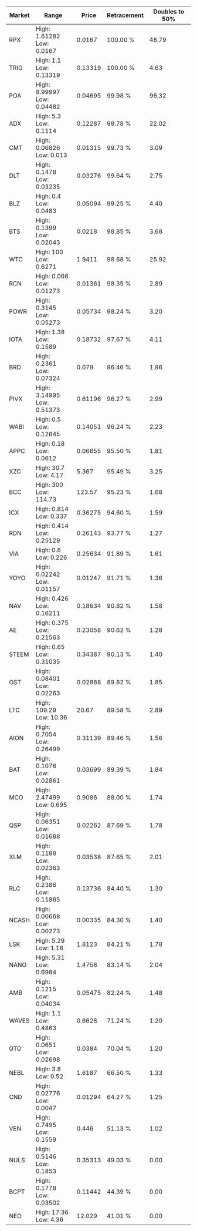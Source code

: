 | Market | Range | Price| Retracement | Doubles to 50% |
| --- | --- | --- | --- | --- |
| RPX | High: 1.61282<br />Low: 0.0167 | 0.0167 | 100.00 % | 48.79 |
| TRIG | High: 1.1<br />Low: 0.13319 | 0.13319 | 100.00 % | 4.63 |
| POA | High: 8.99997<br />Low: 0.04482 | 0.04695 | 99.98 % | 96.32 |
| ADX | High: 5.3<br />Low: 0.1114 | 0.12287 | 99.78 % | 22.02 |
| CMT | High: 0.06826<br />Low: 0.013 | 0.01315 | 99.73 % | 3.09 |
| DLT | High: 0.1478<br />Low: 0.03235 | 0.03276 | 99.64 % | 2.75 |
| BLZ | High: 0.4<br />Low: 0.0483 | 0.05094 | 99.25 % | 4.40 |
| BTS | High: 0.1399<br />Low: 0.02043 | 0.0218 | 98.85 % | 3.68 |
| WTC | High: 100<br />Low: 0.6271 | 1.9411 | 98.68 % | 25.92 |
| RCN | High: 0.066<br />Low: 0.01273 | 0.01361 | 98.35 % | 2.89 |
| POWR | High: 0.3145<br />Low: 0.05273 | 0.05734 | 98.24 % | 3.20 |
| IOTA | High: 1.38<br />Low: 0.1589 | 0.18732 | 97.67 % | 4.11 |
| BRD | High: 0.2361<br />Low: 0.07324 | 0.079 | 96.46 % | 1.96 |
| PIVX | High: 3.14995<br />Low: 0.51373 | 0.61196 | 96.27 % | 2.99 |
| WABI | High: 0.5<br />Low: 0.12645 | 0.14051 | 96.24 % | 2.23 |
| APPC | High: 0.18<br />Low: 0.0612 | 0.06655 | 95.50 % | 1.81 |
| XZC | High: 30.7<br />Low: 4.17 | 5.367 | 95.49 % | 3.25 |
| BCC | High: 300<br />Low: 114.73 | 123.57 | 95.23 % | 1.68 |
| ICX | High: 0.814<br />Low: 0.337 | 0.36275 | 94.60 % | 1.59 |
| RDN | High: 0.414<br />Low: 0.25129 | 0.26143 | 93.77 % | 1.27 |
| VIA | High: 0.6<br />Low: 0.226 | 0.25634 | 91.89 % | 1.61 |
| YOYO | High: 0.02242<br />Low: 0.01157 | 0.01247 | 91.71 % | 1.36 |
| NAV | High: 0.426<br />Low: 0.16211 | 0.18634 | 90.82 % | 1.58 |
| AE | High: 0.375<br />Low: 0.21563 | 0.23058 | 90.62 % | 1.28 |
| STEEM | High: 0.65<br />Low: 0.31035 | 0.34387 | 90.13 % | 1.40 |
| OST | High: 0.08401<br />Low: 0.02263 | 0.02888 | 89.82 % | 1.85 |
| LTC | High: 109.29<br />Low: 10.36 | 20.67 | 89.58 % | 2.89 |
| AION | High: 0.7054<br />Low: 0.26499 | 0.31139 | 89.46 % | 1.56 |
| BAT | High: 0.1076<br />Low: 0.02861 | 0.03699 | 89.39 % | 1.84 |
| MCO | High: 2.47499<br />Low: 0.695 | 0.9086 | 88.00 % | 1.74 |
| QSP | High: 0.06351<br />Low: 0.01688 | 0.02262 | 87.69 % | 1.78 |
| XLM | High: 0.1188<br />Low: 0.02363 | 0.03538 | 87.65 % | 2.01 |
| RLC | High: 0.2386<br />Low: 0.11865 | 0.13736 | 84.40 % | 1.30 |
| NCASH | High: 0.00668<br />Low: 0.00273 | 0.00335 | 84.30 % | 1.40 |
| LSK | High: 5.29<br />Low: 1.16 | 1.8123 | 84.21 % | 1.78 |
| NANO | High: 5.31<br />Low: 0.6984 | 1.4758 | 83.14 % | 2.04 |
| AMB | High: 0.1215<br />Low: 0.04034 | 0.05475 | 82.24 % | 1.48 |
| WAVES | High: 1.1<br />Low: 0.4863 | 0.6628 | 71.24 % | 1.20 |
| GTO | High: 0.0651<br />Low: 0.02698 | 0.0384 | 70.04 % | 1.20 |
| NEBL | High: 3.8<br />Low: 0.52 | 1.6187 | 66.50 % | 1.33 |
| CND | High: 0.02776<br />Low: 0.0047 | 0.01294 | 64.27 % | 1.25 |
| VEN | High: 0.7495<br />Low: 0.1559 | 0.446 | 51.13 % | 1.02 |
| NULS | High: 0.5146<br />Low: 0.1853 | 0.35313 | 49.03 % | 0.00 |
| BCPT | High: 0.1778<br />Low: 0.03502 | 0.11442 | 44.39 % | 0.00 |
| NEO | High: 17.36<br />Low: 4.36 | 12.029 | 41.01 % | 0.00 |
